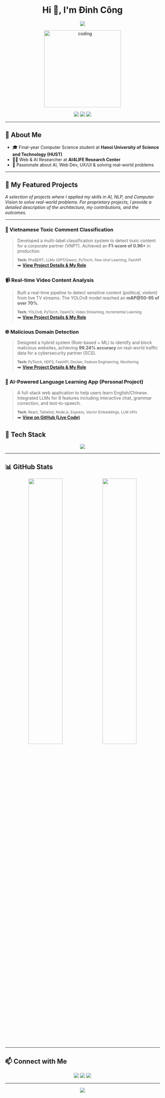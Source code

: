 <h1 align="center">Hi 👋, I'm Đinh Công </h1>

<p align="center">
  <img src="https://readme-typing-svg.herokuapp.com?font=Fira+Code&weight=500&size=24&duration=3000&pause=1000&color=36BCF7&center=true&vCenter=true&width=600&lines=Software+Developer+%7C+AI+Researcher;Web+%2F+Mobile+%2F+AI+Projects;Always+learning+%E2%9C%A8+Building+cool+things" />
</p>


<p align="center">
  <img src="https://media.giphy.com/media/qgQUggAC3Pfv687qPC/giphy.gif" width="250" alt="coding" />
</p>

<p align="center">
  <a href="mailto:bong1552004@gmail.com"><img src="https://img.shields.io/badge/Email-F54A4A?style=for-the-badge&logo=gmail&logoColor=white" /></a>
  <a href="https://github.com/ciTy1504"><img src="https://img.shields.io/badge/GitHub-181717?style=for-the-badge&logo=github&logoColor=white" /></a>
  <a href="https://portfolio-nguyenminh.web.app/"><img src="https://img.shields.io/badge/Portfolio-36BCF7?style=for-the-badge&logo=vercel&logoColor=white" /></a>
</p>

---

## 🧠 About Me

- 🎓 Final-year Computer Science student at **Hanoi University of Science and Technology (HUST)**
- 🧑‍🔬 Web & AI Researcher at **AI4LIFE Research Center**
- 🌱 Passionate about AI, Web Dev, UX/UI & solving real-world problems

---

## 🚀 My Featured Projects

_A selection of projects where I applied my skills in AI, NLP, and Computer Vision to solve real-world problems. For proprietary projects, I provide a detailed description of the architecture, my contributions, and the outcomes._

---

### 💬 Vietnamese Toxic Comment Classification
> Developed a multi-label classification system to detect toxic content for a corporate partner (VNPT). Achieved an **F1-score of 0.96+** in production.
> 
> <sub>**Tech:** PhoBERT, LLMs (GPT/Qwen), PyTorch, Few-shot Learning, FastAPI</sub>  
> ➡️ **[View Project Details & My Role](https://github.com/ciTy1504/showcase-toxic-comment-classification)**

### 📹 Real-time Video Content Analysis
> Built a real-time pipeline to detect sensitive content (political, violent) from live TV streams. The YOLOv8 model reached an **mAP@50-95 of over 70%**.
>
> <sub>**Tech:** YOLOv8, PyTorch, OpenCV, Video Streaming, Incremental Learning</sub>  
> ➡️ **[View Project Details & My Role](https://github.com/ciTy1504/showcase-video-analysis-system)**

### 🌐 Malicious Domain Detection
> Designed a hybrid system (Rule-based + ML) to identify and block malicious websites, achieving **99.24% accuracy** on real-world traffic data for a cybersecurity partner (SCS).
>
> <sub>**Tech:** PyTorch, HDFS, FastAPI, Docker, Feature Engineering, Monitoring</sub>  
> ➡️ **[View Project Details & My Role](https://github.com/ciTy1504/showcase-malicious-domain-detection)**

### 🤖 AI-Powered Language Learning App (Personal Project)
> A full-stack web application to help users learn English/Chinese. Integrated LLMs for 8 features including interactive chat, grammar correction, and text-to-speech.
>
> <sub>**Tech:** React, Tailwind, Node.js, Express, Vector Embeddings, LLM APIs</sub>  
> ➡️ **[View on GitHub (Live Code)](https://github.com/ciTy1504/ai-language-learning-app)**

## 🚀 Tech Stack

<p align="center">
  <img src="https://skillicons.dev/icons?i=react,nextjs,nodejs,flutter,dart,python,cpp,js,java,mongodb,mysql,tailwind,firebase,pytorch" />
</p>

---

## 📊 GitHub Stats

<p align="center">
  <img src="https://github-readme-stats.vercel.app/api?username=ciTy1504&show_icons=true&theme=radical" width="47%" />
  <img src="https://github-readme-stats.vercel.app/api/top-langs/?username=ciTy1504&layout=compact&theme=radical" width="47%" />
</p>

---

## 📫 Connect with Me

<p align="center">
  <a href="mailto:nguyenminh2k4pchy@gmail.com"><img src="https://img.shields.io/badge/Gmail-D14836?style=for-the-badge&logo=gmail&logoColor=white" /></a>
  <a href="https://github.com/minhnion"><img src="https://img.shields.io/badge/GitHub-000?style=for-the-badge&logo=github&logoColor=white" /></a>
  <a href="https://portfolio-nguyenminh.web.app/"><img src="https://img.shields.io/badge/Portfolio-000?style=for-the-badge&logo=vercel&logoColor=white" /></a>
</p>

---

<p align="center">
  <img src="https://capsule-render.vercel.app/api?type=waving&color=36BCF7&height=100&section=footer"/>
</p>
